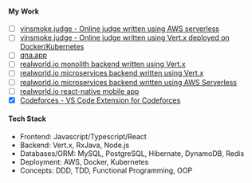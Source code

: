 #### **My Work**
 - [ ] [vinsmoke.judge - Online judge written using AWS serverless](https://github.com/KaustubhSathe/vinsmoke-serverless)
 - [ ] [vinsmoke.judge - Online judge written using Vert.x deployed on Docker/Kubernetes](https://github.com/KaustubhSathe/vinsmoke-containerized)
 - [ ] [qna.app](https://github.com/KaustubhSathe/qna.app)
 - [ ] [realworld.io monolith backend written using Vert.x](https://github.com/KaustubhSathe/realworld-vertx-monolith)
 - [ ] [realworld.io microservices backend written using Vert.x](https://github.com/KaustubhSathe/realworld-vertx-microservices)
 - [ ] [realworld.io microservices backend written using AWS Serverless]()
 - [ ] [realworld.io react-native mobile app](https://github.com/KaustubhSathe/realworld-RN)
 - [x] [Codeforces - VS Code Extension for Codeforces](https://github.com/KaustubhSathe/Codeforces)

<!-- #### To-do
 - [ ] [grpc-tester - VSCode/Intellij Extension for testing gRPC services]()
 - [ ] C# unity ludo game serverless backend
 - [ ]  -->


#### **Tech Stack**
 - Frontend: Javascript/Typescript/React
 - Backend: Vert.x, RxJava, Node.js 
 - Databases/ORM: MySQL, PostgreSQL, Hibernate, DynamoDB, Redis
 - Deployment: AWS, Docker, Kubernetes
 - Concepts: DDD, TDD, Functional Programming, OOP
